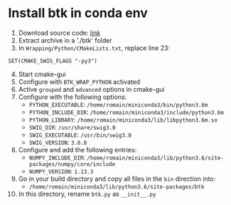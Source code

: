 # Install btk in conda env

1. Download source code: [link](https://github.com/Biomechanical-ToolKit/BTKCore)
2. Extract archive in a './btk' folder
3. In `Wrapping/Python/CMakeLists.txt`, replace line 23:

`SET(CMAKE_SWIG_FLAGS "-py3")`

4. Start cmake-gui
5. Configure with `BTK_WRAP_PYTHON` activated
6. Active `grouped` and `advanced` options in cmake-gui
7. Configure with the following options:
    - `PYTHON_EXECUTABLE`: `/home/romain/miniconda3/bin/python3.6m`
    - `PYTHON_INCLUDE_DIR`: `/home/romain/miniconda3/include/python3.6m`
    - `PYTHON_LIBRARY`: `/home/romain/miniconda3/lib/libpython3.6m.so`
    - `SWIG_DIR`: `/usr/share/swig3.0`
    - `SWIG_EXECUTABLE`: `/usr/bin/swig3.0`
    - `SWIG_VERSION`: `3.0.8`
8. Configure and add the following entries:
    - `NUMPY_INCLUDE_DIR`: `/home/romain/miniconda3/lib/python3.6/site-packages/numpy/core/include`
    - `NUMPY_VERSION`: `1.13.3`
9. Go in your build directory and copy all files in the `bin` direction into:
    - `/home/romain/miniconda3/lib/python3.6/site-packages/btk`
10. In this directory, rename `btk.py` as `__init__.py`
